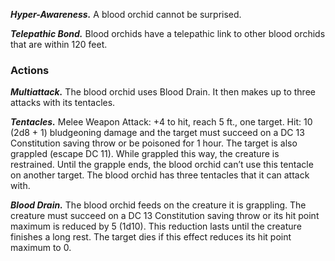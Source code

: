 ﻿---
layout: creature
name: "Blood Orchid"
tags: [large, aberration, cr5, tome-of-horrors]
cha: 13 (+1)
wis: 12 (+1)
int: 11 (+0)
con: 16 (+3)
dex: 12 (+1)
str: 15 (+2)
size: Large aberration
alignment: lawful evil
challenge: "5 (1,800 XP)"
languages: "telepathy 120 ft."
skills: "Stealth +4"
senses: "darkvision 60 ft., passive Perception 11"
damage_immunities: "thunder"
damage_resistances: "acid, cold, lightning, fire"
speed: "5 ft., fly 30 ft."
hit_points: "76 (9d10 + 27)"
armor_class: "14 (natural armor)"
---

***Hyper-Awareness.*** A blood orchid cannot be surprised.

***Telepathic Bond.*** Blood orchids have a telepathic link to other
blood orchids that are within 120 feet.

### Actions

***Multiattack.*** The blood orchid uses Blood Drain. It then makes
up to three attacks with its tentacles.

***Tentacles.*** Melee Weapon Attack: +4 to hit, reach 5 ft., one
target. Hit: 10 (2d8 + 1) bludgeoning damage and the target must
succeed on a DC 13 Constitution saving throw or be poisoned for
1 hour. The target is also grappled (escape DC 11). While
grappled this way, the creature is restrained. Until the
grapple ends, the blood orchid can’t use this tentacle on
another target. The blood orchid has three tentacles that it
can attack with.

***Blood Drain.*** The blood orchid feeds on the creature it is grappling.
The creature must succeed on a DC 13 Constitution saving throw or its
hit point maximum is reduced by 5 (1d10). This reduction lasts until the
creature finishes a long rest. The target dies if this effect reduces its hit
point maximum to 0.
